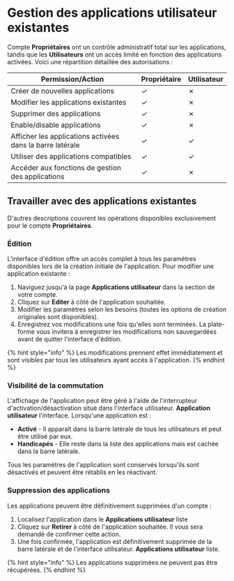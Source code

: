 # Gestion des applications utilisateur existantes

Compte **Propriétaires** ont un contrôle administratif total sur les applications, tandis que les **Utilisateurs** ont un accès limité en fonction des applications activées. Voici une répartition détaillée des autorisations :

| **Permission/Action**                                     | **Propriétaire** | **Utilisateur** |
| --------------------------------------------------------- | ---------------- | --------------- |
| Créer de nouvelles applications                           | ✓                | ✗               |
| Modifier les applications existantes                      | ✓                | ✗               |
| Supprimer des applications                                | ✓                | ✗               |
| Enable/disable applications                               | ✓                | ✗               |
| Afficher les applications activées dans la barre latérale | ✓                | ✓               |
| Utiliser des applications compatibles                     | ✓                | ✓               |
| Accéder aux fonctions de gestion des applications         | ✓                | ✗               |

## Travailler avec des applications existantes

D'autres descriptions couvrent les opérations disponibles exclusivement pour le compte **Propriétaires**.

### Édition

L'interface d'édition offre un accès complet à tous les paramètres disponibles lors de la création initiale de l'application. Pour modifier une application existante :

1. Naviguez jusqu'à la page **Applications utilisateur** dans la section de votre compte.
2. Cliquez sur **Editer** à côté de l'application souhaitée.
3. Modifier les paramètres selon les besoins (toutes les options de création originales sont disponibles).
4. Enregistrez vos modifications une fois qu'elles sont terminées. La plate-forme vous invitera à enregistrer les modifications non sauvegardées avant de quitter l'interface d'édition.

{% hint style="info" %}
Les modifications prennent effet immédiatement et sont visibles par tous les utilisateurs ayant accès à l'application.
{% endhint %}

### Visibilité de la commutation

L'affichage de l'application peut être géré à l'aide de l'interrupteur d'activation/désactivation situé dans l'interface utilisateur. **Application utilisateur** l'interface. Lorsqu'une application est :

* **Activé** - Il apparaît dans la barre latérale de tous les utilisateurs et peut être utilisé par eux.
* **Handicapés** - Elle reste dans la liste des applications mais est cachée dans la barre latérale.

Tous les paramètres de l'application sont conservés lorsqu'ils sont désactivés et peuvent être rétablis en les réactivant.

### Suppression des applications

Les applications peuvent être définitivement supprimées d'un compte :

1. Localisez l'application dans le **Applications utilisateur** liste
2. Cliquez sur **Retirer** à côté de l'application souhaitée. Il vous sera demandé de confirmer cette action.
3. Une fois confirmée, l'application est définitivement supprimée de la barre latérale et de l'interface utilisateur. **Applications utilisateur** liste.

{% hint style="info" %}
Les applications supprimées ne peuvent pas être récupérées.
{% endhint %}

